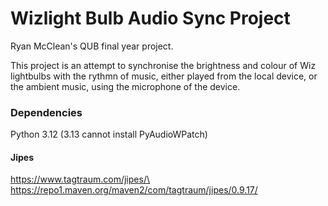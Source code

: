 # Wizlight Bulb Audio Sync Project

Ryan McClean's QUB final year project.

This project is an attempt to synchronise the brightness and colour of Wiz
lightbulbs with the rythmn of music, either played from the local device, or the
ambient music, using the microphone of the device.

### Dependencies

Python 3.12 (3.13 cannot install PyAudioWPatch)

#### Jipes

https://www.tagtraum.com/jipes/\
https://repo1.maven.org/maven2/com/tagtraum/jipes/0.9.17/
